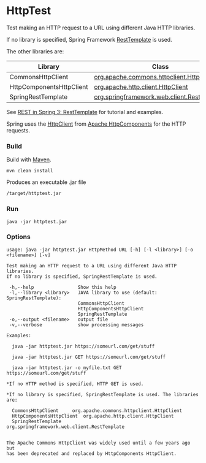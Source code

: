 # HttpTest
Test making an HTTP request to a URL using different Java HTTP libraries.

If no library is specified, Spring Framework [RestTemplate](https://docs.spring.io/spring/docs/current/javadoc-api/index.html?org/springframework/web/client/RestTemplate.html) is used.

The other libraries are:

| Library                  | Class                                       |
| ------------------------ | ------------------------------------------- |
| CommonsHttpClient        | [org.apache.commons.httpclient.HttpClient](http://hc.apache.org/httpclient-3.x/)    |
| HttpComponentsHttpClient | [org.apache.http.client.HttpClient](https://hc.apache.org/httpcomponents-client-ga/httpclient/apidocs/index.html?org/apache/http/client/HttpClient.html)           |
| SpringRestTemplate       | [org.springframework.web.client.RestTemplate](https://docs.spring.io/spring/docs/current/javadoc-api/index.html?org/springframework/web/client/RestTemplate.html) |

See [REST in Spring 3: RestTemplate](https://spring.io/blog/2009/03/27/rest-in-spring-3-resttemplate) for tutorial and examples.

Spring uses the [HttpClient](http://hc.apache.org/httpcomponents-client-ga/index.html) from [Apache HttpComponents](http://hc.apache.org/) for the HTTP requests.

### Build

Build with [Maven](https://maven.apache.org/).

```
mvn clean install
```

Produces an executable .jar file

```
/target/httptest.jar
```


### Run

```
java -jar httptest.jar
```


### Options

```
usage: java -jar httptest.jar HttpMethod URL [-h] [-l <library>] [-o <filename>] [-v]

Test making an HTTP request to a URL using different Java HTTP libraries.
If no library is specified, SpringRestTemplate is used.

 -h,--help                Show this help
 -l,--library <library>   JAVA library to use (default: SpringRestTemplate):
                          CommonsHttpClient
                          HttpComponentsHttpClient
                          SpringRestTemplate
 -o,--output <filename>   output file
 -v,--verbose             show processing messages

Examples:

  java -jar httptest.jar https://someurl.com/get/stuff

  java -jar httptest.jar GET https://someurl.com/get/stuff

  java -jar httptest.jar -o myfile.txt GET https://someurl.com/get/stuff

*If no HTTP method is specified, HTTP GET is used.

*If no library is specified, SpringRestTemplate is used. The libraries are:

  CommonsHttpClient		org.apache.commons.httpclient.HttpClient
  HttpComponentsHttpClient	org.apache.http.client.HttpClient
  SpringRestTemplate		org.springframework.web.client.RestTemplate


The Apache Commons HttpClient was widely used until a few years ago but
has been deprecated and replaced by HttpComponents HttpClient.
```
